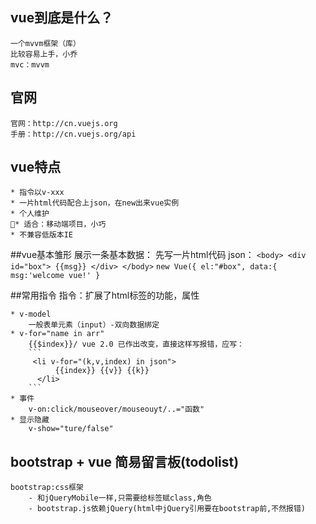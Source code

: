 ## vue到底是什么？
    一个mvvm框架（库）
    比较容易上手，小乔
    mvc：mvvm

## 官网
    官网：http://cn.vuejs.org
    手册：http://cn.vuejs.org/api

## vue特点
    * 指令以v-xxx
    * 一片html代码配合上json，在new出来vue实例
    * 个人维护
    * 适合：移动端项目，小巧
    * 不兼容低版本IE

##vue基本雏形
    展示一条基本数据：
        先写一片html代码
        json：
            ```
            <body>
                <div id="box">
                    {{msg}}
                </div>
            </body>
            ```
            ```
            new Vue({
                el:"#box",
                data:{
                    msg:'welcome vue!'
                }
            ```

##常用指令
    指令：扩展了html标签的功能，属性

    * v-model
        一般表单元素（input）-双向数据绑定
    * v-for="name in arr"
        {{$index}}/ vue 2.0 已作出改变，直接这样写报错，应写：
        ```
         <li v-for="(k,v,index) in json">
              {{index}} {{v}} {{k}}
          </li>
        ```
    * 事件
        v-on:click/mouseover/mouseouyt/..="函数"
    * 显示隐藏
        v-show="ture/false"

## bootstrap + vue 简易留言板(todolist)
    bootstrap:css框架 
        - 和jQueryMobile一样,只需要给标签赋class,角色
        - bootstrap.js依赖jQuery(html中jQuery引用要在bootstrap前,不然报错)






